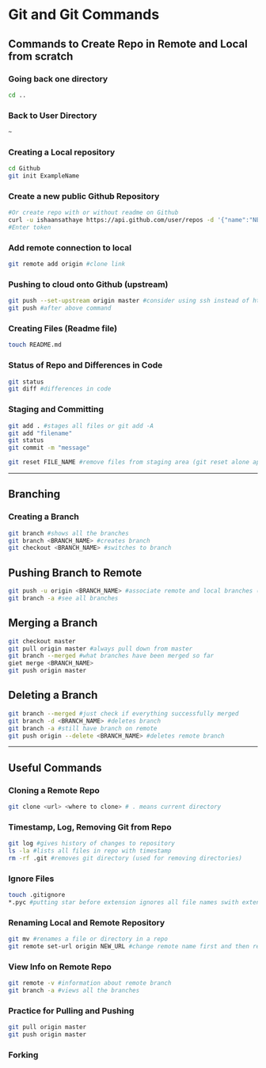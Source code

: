 # Git and Git Commands

## Commands to Create Repo in Remote and Local from scratch
### Going back one directory
```zsh
cd ..
```
### Back to User Directory
```zsh
~ 
```
### Creating a Local repository
```zsh
cd Github
git init ExampleName
```
### Create a new public Github Repository
```zsh
#Or create repo with or without readme on Github
curl -u ishaansathaye https://api.github.com/user/repos -d '{"name":"NEW_REPO_NAME","private":false}'
#Enter token
```
### Add remote connection to local
```zsh
git remote add origin #clone link
```
### Pushing to cloud onto Github (upstream)
```zsh
git push --set-upstream origin master #consider using ssh instead of https
git push #after above command
```
### Creating Files (Readme file)
```zsh
touch README.md
```
### Status of Repo and **Differences in Code**
```zsh
git status
git diff #differences in code
```
### Staging and Committing
```zsh
git add . #stages all files or git add -A
git add "filename"
git status
git commit -m "message"

git reset FILE_NAME #remove files from staging area (git reset alone applies to all files)
```
---
## Branching
### Creating a Branch
```zsh
git branch #shows all the branches
git branch <BRANCH_NAME> #creates branch
git checkout <BRANCH_NAME> #switches to branch
```
## Pushing Branch to Remote
```zsh
git push -u origin <BRANCH_NAME> #associate remote and local branches (after, use git push and pull)
git branch -a #see all branches
```
## Merging a Branch
```zsh
git checkout master
git pull origin master #always pull down from master
git branch --merged #what branches have been merged so far
giet merge <BRANCH_NAME> 
git push origin master
```
## Deleting a Branch
```zsh
git branch --merged #just check if everything successfully merged
git branch -d <BRANCH_NAME> #deletes branch
git branch -a #still have branch on remote
git push origin --delete <BRANCH_NAME> #deletes remote branch
```
---
## Useful Commands
### Cloning a Remote Repo
```zsh
git clone <url> <where to clone> # . means current directory
```
### Timestamp, Log, Removing Git from Repo
```zsh
git log #gives history of changes to repository
ls -la #lists all files in repo with timestamp
rm -rf .git #removes git directory (used for removing directories)
```
### Ignore Files
```zsh
touch .gitignore 
*.pyc #putting star before extension ignores all file names swith extension
```
### Renaming Local and Remote Repository
```zsh
git mv #renames a file or directory in a repo
git remote set-url origin NEW_URL #change remote name first and then retrieve url
```
### View Info on Remote Repo
```zsh
git remote -v #information about remote branch
git branch -a #views all the branches 
```
### Practice for Pulling and Pushing
```zsh
git pull origin master
git push origin master
```
### Forking
```zsh
```